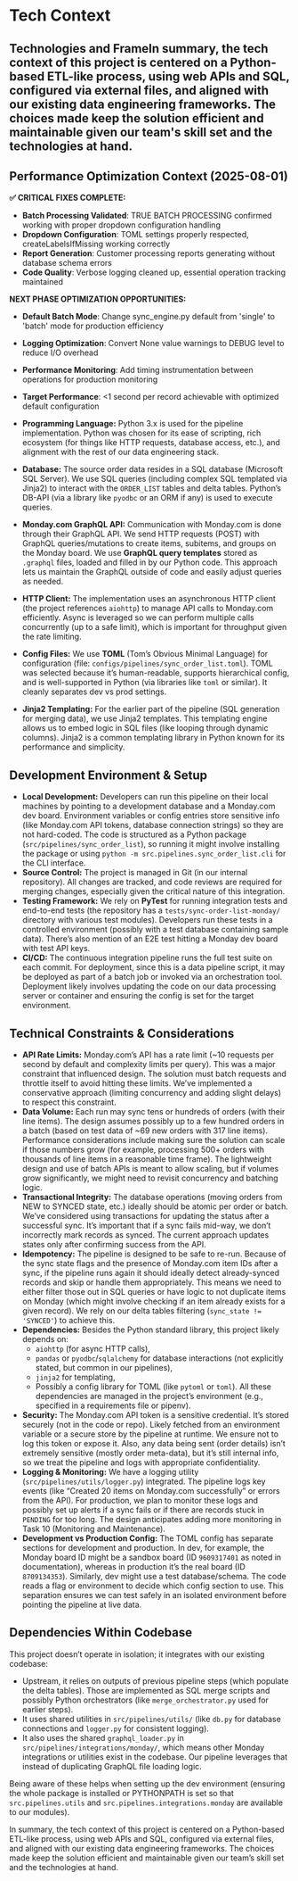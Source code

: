 # Tech Context

## Technologies and FrameIn summary, the tech context of this project is centered on a Python-based ETL-like process, using web APIs and SQL, configured via external files, and aligned with our existing data engineering frameworks. The choices made keep the solution efficient and maintainable given our team's skill set and the technologies at hand.

## Performance Optimization Context (2025-08-01)

**✅ CRITICAL FIXES COMPLETE:**
- **Batch Processing Validated**: TRUE BATCH PROCESSING confirmed working with proper dropdown configuration handling
- **Dropdown Configuration**: TOML settings properly respected, createLabelsIfMissing working correctly
- **Report Generation**: Customer processing reports generating without database schema errors
- **Code Quality**: Verbose logging cleaned up, essential operation tracking maintained

**NEXT PHASE OPTIMIZATION OPPORTUNITIES:**
- **Default Batch Mode**: Change sync_engine.py default from 'single' to 'batch' mode for production efficiency
- **Logging Optimization**: Convert None value warnings to DEBUG level to reduce I/O overhead
- **Performance Monitoring**: Add timing instrumentation between operations for production monitoring
- **Target Performance**: <1 second per record achievable with optimized default configuration

- **Programming Language:** Python 3.x is used for the pipeline implementation. Python was chosen for its ease of scripting, rich ecosystem (for things like HTTP requests, database access, etc.), and alignment with the rest of our data engineering stack.
- **Database:** The source order data resides in a SQL database (Microsoft SQL Server). We use SQL queries (including complex SQL templated via Jinja2) to interact with the `ORDER_LIST` tables and delta tables. Python’s DB-API (via a library like `pyodbc` or an ORM if any) is used to execute queries.
- **Monday.com GraphQL API:** Communication with Monday.com is done through their GraphQL API. We send HTTP requests (POST) with GraphQL queries/mutations to create items, subitems, and groups on the Monday board. We use **GraphQL query templates** stored as `.graphql` files, loaded and filled in by our Python code. This approach lets us maintain the GraphQL outside of code and easily adjust queries as needed.
- **HTTP Client:** The implementation uses an asynchronous HTTP client (the project references `aiohttp`) to manage API calls to Monday.com efficiently. Async is leveraged so we can perform multiple calls concurrently (up to a safe limit), which is important for throughput given the rate limiting.
- **Config Files:** We use **TOML** (Tom’s Obvious Minimal Language) for configuration (file: `configs/pipelines/sync_order_list.toml`). TOML was selected because it’s human-readable, supports hierarchical config, and is well-supported in Python (via libraries like `toml` or similar). It cleanly separates dev vs prod settings.
- **Jinja2 Templating:** For the earlier part of the pipeline (SQL generation for merging data), we use Jinja2 templates. This templating engine allows us to embed logic in SQL files (like looping through dynamic columns). Jinja2 is a common templating library in Python known for its performance and simplicity.

## Development Environment & Setup

- **Local Development:** Developers can run this pipeline on their local machines by pointing to a development database and a Monday.com dev board. Environment variables or config entries store sensitive info (like Monday.com API tokens, database connection strings) so they are not hard-coded. The code is structured as a Python package (`src/pipelines/sync_order_list`), so running it might involve installing the package or using `python -m src.pipelines.sync_order_list.cli` for the CLI interface.
- **Source Control:** The project is managed in Git (in our internal repository). All changes are tracked, and code reviews are required for merging changes, especially given the critical nature of this integration.
- **Testing Framework:** We rely on **PyTest** for running integration tests and end-to-end tests (the repository has a `tests/sync-order-list-monday/` directory with various test modules). Developers run these tests in a controlled environment (possibly with a test database containing sample data). There’s also mention of an E2E test hitting a Monday dev board with test API keys.
- **CI/CD:** The continuous integration pipeline runs the full test suite on each commit. For deployment, since this is a data pipeline script, it may be deployed as part of a batch job or invoked via an orchestration tool. Deployment likely involves updating the code on our data processing server or container and ensuring the config is set for the target environment.

## Technical Constraints & Considerations

- **API Rate Limits:** Monday.com’s API has a rate limit (~10 requests per second by default and complexity limits per query). This was a major constraint that influenced design. The solution must batch requests and throttle itself to avoid hitting these limits. We’ve implemented a conservative approach (limiting concurrency and adding slight delays) to respect this constraint.
- **Data Volume:** Each run may sync tens or hundreds of orders (with their line items). The design assumes possibly up to a few hundred orders in a batch (based on test data of ~69 new orders with 317 line items). Performance considerations include making sure the solution can scale if those numbers grow (for example, processing 500+ orders with thousands of line items in a reasonable time frame). The lightweight design and use of batch APIs is meant to allow scaling, but if volumes grow significantly, we might need to revisit concurrency and batching logic.
- **Transactional Integrity:** The database operations (moving orders from NEW to SYNCED state, etc.) ideally should be atomic per order or batch. We’ve considered using transactions for updating the status after a successful sync. It’s important that if a sync fails mid-way, we don’t incorrectly mark records as synced. The current approach updates states only after confirming success from the API.
- **Idempotency:** The pipeline is designed to be safe to re-run. Because of the sync state flags and the presence of Monday.com item IDs after a sync, if the pipeline runs again it should ideally detect already-synced records and skip or handle them appropriately. This means we need to either filter those out in SQL queries or have logic to not duplicate items on Monday (which might involve checking if an item already exists for a given record). We rely on our delta tables filtering (`sync_state != 'SYNCED'`) to achieve this.
- **Dependencies:** Besides the Python standard library, this project likely depends on:
  - `aiohttp` (for async HTTP calls),
  - `pandas` or `pyodbc`/`sqlalchemy` for database interactions (not explicitly stated, but common in our pipelines),
  - `jinja2` for templating,
  - Possibly a config library for TOML (like `pytoml` or `toml`).
  All these dependencies are managed in the project’s environment (e.g., specified in a requirements file or pipenv).
- **Security:** The Monday.com API token is a sensitive credential. It’s stored securely (not in the code or repo). Likely fetched from an environment variable or a secure store by the pipeline at runtime. We ensure not to log this token or expose it. Also, any data being sent (order details) isn’t extremely sensitive (mostly order meta-data), but it’s still internal info, so we treat the pipeline and logs with appropriate confidentiality.
- **Logging & Monitoring:** We have a logging utility (`src/pipelines/utils/logger.py`) integrated. The pipeline logs key events (like “Created 20 items on Monday.com successfully” or errors from the API). For production, we plan to monitor these logs and possibly set up alerts if a sync fails or if there are records stuck in `PENDING` for too long. The design anticipates adding more monitoring in Task 10 (Monitoring and Maintenance).
- **Development vs Production Config:** The TOML config has separate sections for development and production. In dev, for example, the Monday board ID might be a sandbox board (ID `9609317401` as noted in documentation), whereas in production it’s the real board (ID `8709134353`). Similarly, dev might use a test database/schema. The code reads a flag or environment to decide which config section to use. This separation ensures we can test safely in an isolated environment before pointing the pipeline at live data.

## Dependencies Within Codebase

This project doesn’t operate in isolation; it integrates with our existing codebase:
- Upstream, it relies on outputs of previous pipeline steps (which populate the delta tables). Those are implemented as SQL merge scripts and possibly Python orchestrators (like `merge_orchestrator.py` used for earlier steps).
- It uses shared utilities in `src/pipelines/utils/` (like `db.py` for database connections and `logger.py` for consistent logging).
- It also uses the shared `graphql_loader.py` in `src/pipelines/integrations/monday/`, which means other Monday integrations or utilities exist in the codebase. Our pipeline leverages that instead of duplicating GraphQL file loading logic.

Being aware of these helps when setting up the dev environment (ensuring the whole package is installed or PYTHONPATH is set so that `src.pipelines.utils` and `src.pipelines.integrations.monday` are available to our modules).

In summary, the tech context of this project is centered on a Python-based ETL-like process, using web APIs and SQL, configured via external files, and aligned with our existing data engineering frameworks. The choices made keep the solution efficient and maintainable given our team’s skill set and the technologies at hand.
